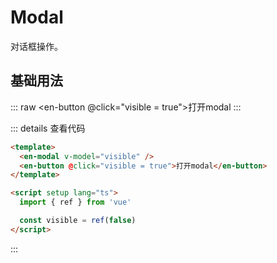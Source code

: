 # Modal

对话框操作。

## 基础用法

::: raw
<en-modal v-model="visible" />
<en-button @click="visible = true">打开modal</en-button>
:::

<script setup lang="ts">
import { ref } from 'vue'

const visible = ref(false)
</script>

::: details 查看代码

```html
<template>
  <en-modal v-model="visible" />
  <en-button @click="visible = true">打开modal</en-button>
</template>

<script setup lang="ts">
  import { ref } from 'vue'

  const visible = ref(false)
</script>
```

:::
